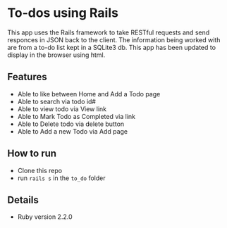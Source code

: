 # To-dos using Rails

  This app uses the Rails framework to take RESTful requests and send responces in JSON back to the client. The information being worked with are from a to-do list kept in a SQLite3 db.
  This app has been updated to display in the browser using html.

## Features
  * Able to like between Home and Add a Todo page
  * Able to search via todo id#
  * Able to view todo via View link
  * Able to Mark Todo as Completed via link
  * Able to Delete todo via delete button
  * Able to Add a new Todo via Add page

## How to run

  * Clone this repo
  * run `rails s` in the `to_do` folder

## Details

* Ruby version 2.2.0

